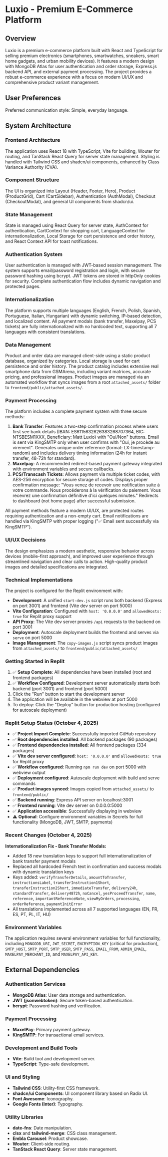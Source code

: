 # Luxio - Premium E-Commerce Platform

## Overview
Luxio is a premium e-commerce platform built with React and TypeScript for selling premium electronics (smartphones, smartwatches, sneakers, smart home gadgets, and urban mobility devices). It features a modern design with MongoDB Atlas for user authentication and order storage, Express.js backend API, and external payment processing. The project provides a robust e-commerce experience with a focus on modern UI/UX and comprehensive product variant management.

## User Preferences
Preferred communication style: Simple, everyday language.

## System Architecture

### Frontend Architecture
The application uses React 18 with TypeScript, Vite for building, Wouter for routing, and TanStack React Query for server state management. Styling is handled with Tailwind CSS and shadcn/ui components, enhanced by Class Variance Authority (CVA).

### Component Structure
The UI is organized into Layout (Header, Footer, Hero), Product (ProductGrid), Cart (CartSidebar), Authentication (AuthModal), Checkout (CheckoutModal), and general UI components from shadcn/ui.

### State Management
State is managed using React Query for server state, AuthContext for authentication, CartContext for shopping cart, LanguageContext for internationalization, Local Storage for cart persistence and order history, and React Context API for toast notifications.

### Authentication System
User authentication is managed with JWT-based session management. The system supports email/password registration and login, with secure password hashing using bcrypt. JWT tokens are stored in httpOnly cookies for security. Complete authentication flow includes dynamic navigation and protected pages.

### Internationalization
The platform supports multiple languages (English, French, Polish, Spanish, Portuguese, Italian, Hungarian) with dynamic switching, IP-based detection, and localized content. All payment modals (bank transfer, Maxelpay, PCS tickets) are fully internationalized with no hardcoded text, supporting all 7 languages with consistent translations.

### Data Management
Product and order data are managed client-side using a static product database, organized by categories. Local storage is used for cart persistence and order history. The product catalog includes extensive real smartphone data from GSMArena, including variant matrices, accurate pricing, and professional images. Product images are managed via an automated workflow that syncs images from a root `attached_assets/` folder to `frontend/public/attached_assets/`.

### Payment Processing
The platform includes a complete payment system with three secure methods:
1.  **Bank Transfer**: Features a two-step confirmation process where users first see bank details (IBAN: ES6115632626383268707364, BIC: NTSBESM1XXX, Beneficiary: Matt Luxio) with "Oui/Non" buttons. Email is sent via KingSMTP only when user confirms with "Oui, je procède au virement". Generates unique order reference (format: LX-timestamp-random) and includes delivery timing information (24h for instant transfer, 48-72h for standard).
2.  **Maxelpay**: A recommended redirect-based payment gateway integrated with environment variables and secure callbacks.
3.  **PCS/Transcash Tickets**: Allows payment via multiple ticket codes, with AES-256 encryption for secure storage of codes. Displays proper confirmation message: "Vous venez de recevoir une notification suite à votre commande. Nous procéderons à la vérification du paiement. Vous recevrez une confirmation définitive d'ici quelques minutes." Redirects to dashboard (not home page) after successful submission.

All payment methods feature a modern UI/UX, are protected routes requiring authentication and a non-empty cart. Email notifications are handled via KingSMTP with proper logging ("✅ Email sent successfully via KingSMTP").

### UI/UX Decisions
The design emphasizes a modern aesthetic, responsive behavior across devices (mobile-first approach), and improved user experience through streamlined navigation and clear calls to action. High-quality product images and detailed specifications are integrated.

### Technical Implementations
The project is configured for the Replit environment with:
- **Development**: A unified `start-dev.js` script runs both backend (Express on port 3001) and frontend (Vite dev server on port 5000)
- **Vite Configuration**: Configured with `host: '0.0.0.0'` and `allowedHosts: true` for Replit proxy support
- **API Proxy**: The Vite dev server proxies `/api` requests to the backend on port 3001
- **Deployment**: Autoscale deployment builds the frontend and serves via `serve` on port 5000
- **Image Management**: The `copy-images.js` script syncs product images from `attached_assets/` to `frontend/public/attached_assets/`

### Getting Started in Replit
1. ✅ **Setup Complete**: All dependencies have been installed (root and frontend packages)
2. ✅ **Workflow Configured**: Development server automatically starts both backend (port 3001) and frontend (port 5000)
3. Click the "Run" button to start the development server
4. The application will be available in the webview at port 5000
5. To deploy: Click the "Deploy" button for production hosting (configured for autoscale deployment)

### Replit Setup Status (October 4, 2025)
- ✅ **Project Import Complete**: Successfully imported GitHub repository
- ✅ **Root dependencies installed**: All backend packages (90 packages)
- ✅ **Frontend dependencies installed**: All frontend packages (334 packages)
- ✅ **Vite dev server configured**: `host: '0.0.0.0'` and `allowedHosts: true` for Replit proxy
- ✅ **Workflow configured**: Running `npm run dev` on port 5000 with webview output
- ✅ **Deployment configured**: Autoscale deployment with build and serve commands
- ✅ **Product images synced**: Images copied from `attached_assets/` to `frontend/public/`
- ✅ **Backend running**: Express API server on localhost:3001
- ✅ **Frontend running**: Vite dev server on 0.0.0.0:5000
- ✅ **Application accessible**: Successfully displaying in webview
- ⚠️ **Optional**: Configure environment variables in Secrets for full functionality (MongoDB, JWT, SMTP, payments)

### Recent Changes (October 4, 2025)
**Internationalization Fix - Bank Transfer Modals:**
- Added 18 new translation keys to support full internationalization of bank transfer payment modals
- Replaced all hardcoded French text in confirmation and success modals with dynamic translation keys
- Keys added: `verifyTransferDetails`, `amountToTransfer`, `instructionsLabel`, `transferInstruction1Short`, `transferInstruction2Short`, `immediateTransfer`, `delivery24h`, `standardTransfer`, `delivery4872h`, `noCancel`, `yesProceedTransfer`, `name`, `reference`, `importantReferenceNote`, `viewMyOrders`, `processing`, `orderReference`, `paymentInitError`
- All translations implemented across all 7 supported languages (EN, FR, ES, PT, PL, IT, HU)

### Environment Variables
The application requires several environment variables for full functionality, including `MONGODB_URI`, `JWT_SECRET`, `ENCRYPTION_KEY` (critical for production), `SMTP_HOST`, `SMTP_PORT`, `SMTP_USER`, `SMTP_PASS`, `EMAIL_FROM`, `ADMIN_EMAIL`, `MAXELPAY_MERCHANT_ID`, and `MAXELPAY_API_KEY`.

## External Dependencies

### Authentication Services
-   **MongoDB Atlas**: User data storage and authentication.
-   **JWT (jsonwebtoken)**: Secure token-based authentication.
-   **bcrypt**: Password hashing and verification.

### Payment Processing
-   **MaxelPay**: Primary payment gateway.
-   **KingSMTP**: For transactional email services.

### Development and Build Tools
-   **Vite**: Build tool and development server.
-   **TypeScript**: Type-safe development.

### UI and Styling
-   **Tailwind CSS**: Utility-first CSS framework.
-   **shadcn/ui Components**: UI component library based on Radix UI.
-   **Font Awesome**: Iconography.
-   **Google Fonts (Inter)**: Typography.

### Utility Libraries
-   **date-fns**: Date manipulation.
-   **clsx** and **tailwind-merge**: CSS class management.
-   **Embla Carousel**: Product showcase.
-   **Wouter**: Client-side routing.
-   **TanStack React Query**: Server state management.